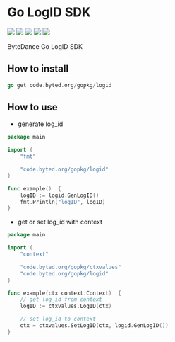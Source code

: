 # Go LogID SDK

[![](https://badge.byted.org/view_count/gl-gopkg-logid)]()
[![](https://badge.byted.org/ci/coverage/gopkg/logid)]()
[![](https://badge.byted.org/go/package/depended_count/gopkg/logid)]()
[![](https://badge.byted.org/go/package/version/gopkg/logid)]()
[![](https://badge.byted.org/go/doc/gopkg/logid)](https://codebase.byted.org/godoc/code.byted.org/gopkg/logid/)

ByteDance Go LogID SDK

## How to install

```go
go get code.byted.org/gopkg/logid
```

## How to use

- generate log_id

```go
package main

import (
    "fmt"

    "code.byted.org/gopkg/logid"
)

func example()  {
    logID := logid.GenLogID()
    fmt.Println("logID", logID) 
}
```

- get or set log_id with context

```go
package main

import (
    "context"

    "code.byted.org/gopkg/ctxvalues"
    "code.byted.org/gopkg/logid"
)

func example(ctx context.Context)  {
    // get log_id from context
    logID := ctxvalues.LogID(ctx)

    // set log_id to context
    ctx = ctxvalues.SetLogID(ctx, logid.GenLogID()) 
}
```
